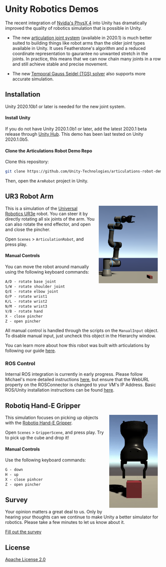 # Unity Robotics Demos

The recent integration of [Nvidia's PhysX 4](https://news.developer.nvidia.com/announcing-physx-sdk-4-0-an-open-source-physics-engine/) into Unity has dramatically improved the quality of robotics simulation that is possible in Unity. 

* The new [articulation joint system](https://docs.unity3d.com/2020.1/Documentation/ScriptReference/ArticulationBody.html) (available in 2020.1) is much better suited to building things like robot arms than the older joint types available in Unity. It uses Featherstone's algorithm and a reduced coordinate representation to gaurantee no unwanted stretch in the joints. In practice, this means that we can now chain many joints in a row and still achieve stable and precise movement. 

* The new [Temporal Gauss Seidel (TGS) solver](https://gameworksdocs.nvidia.com/PhysX/4.0/documentation/PhysXGuide/Manual/RigidBodyDynamics.html#temporal-gauss-seidel) also supports more accurate simulation. 

## Installation

Unity 2020.10b1 or later is needed for the new joint system. 

#### Install Unity

If you do not have Unity 2020.1.0b1 or later, add the latest 2020.1 beta release
through [Unity Hub](https://unity3d.com/get-unity/download). This demo has been
last tested on Unity 2020.1.0b5.

#### Clone the Articulations Robot Demo Repo

Clone this repository:
```sh
git clone https://github.com/Unity-Technologies/articulations-robot-demo.git
```

Then, open the `ArmRobot` project in Unity.

## UR3 Robot Arm

<img align="right" style="padding-left: 10px; padding-right: 10px; padding-bottom: 10px" height="250px" src="docs/images/robot_still.png">

This is a simulation of the [Universal Robotics UR3e](https://www.universal-robots.com/products/ur3-robot/) robot. You can steer it by directly rotating all six joints of the arm. You can also rotate the end effector, and open and close the pincher. 

Open `Scenes` > `ArticulationRobot`, and press play.

#### Manual Controls

You can move the robot around manually using the following keyboard commands:

```
A/D - rotate base joint
S/W - rotate shoulder joint
Q/E - rotate elbow joint
O/P - rotate wrist1
K/L - rotate wrist2
N/M - rotate wrist3
V/B - rotate hand
X - close pincher
Z - open pincher
```

All manual control is handled through the scripts on the `ManualInput` object. To disable
manual input, just uncheck this object in the Hierarchy window.

You can learn more about how this robot was built with articulations by following our guide [here](docs/Building-With-Articulations.md). 

### ROS Control
Internal ROS integration is currently in early progress.  Please follow Michael's more detailed instructions [here](https://github.com/Unity-Technologies/ROS-Sharp-Example), but ensure that the WebURL property on the ROSConnector is changed to your VM's IP Address.  Basic ROS/Unity installation instructions can be found [here](https://github.com/Unity-Technologies/yantra-dev).

## Robotiq Hand-E Gripper 

<img align="right" style="padding-left: 10px; padding-right: 10px; padding-bottom: 10px" height="300px" src="docs/images/hand-e.gif">

This simulation focuses on picking up objects with the [Robotiq Hand-E Gripper](https://robotiq.com/products/hand-e-adaptive-robot-gripper).

Open `Scenes` > `GripperScene`, and press play. Try to pick up the cube and drop it!

#### Manual Controls

Use the following keyboard commands:

```
G - down
H - up
X - close pinhcer
Z - open pincher
```


## Survey

Your opinion matters a great deal to us. Only by hearing your thoughts can we continue to make Unity a better simulator for robotics. Please take a few minutes to let us know about it.

[Fill out the survey](https://docs.google.com/forms/d/e/1FAIpQLSc77ah4azt6D4AOxCWhjpCBgM6Si6f0DA_dunM-ZhDf5xJlgg/viewform)

## License

[Apache License 2.0](LICENSE)




